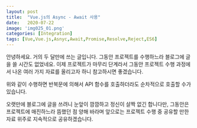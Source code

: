 ```yaml
---
layout: post
title:  "Vue.js의 Async - Await 사용"
date:   2020-07-22
image: 'img025_01.png'
categories: [Integration]
tags: [Vue,Vue.js,Asnyc,Await,Promise,Resolve,Reject,ES6]
---
```


안녕하세요. 거의 두 달만에 쓰는 글입니다.
그동안 프로젝트를 수행하느라 블로그에 글을 쓸 시간도 없었네요.
이제 프로젝트가 마무리 단계라서 그동안 프로젝트 수행 과정에서 나온 여러 가지 자료를 올리고자 하니 참고하시면 좋겠습니다.



위와 같이 수행하면 반복문에 의해서 API 함수를 호출하더라도 순차적으로 호출할 수가 있습니다.

오랫만에 블로그에 글을 쓰려니 눈앞이 깜깜하고 정신이 살짝 없긴 합니다만, 그동안은 프로젝트에 매진하느라 뜸했던 점 양해 바라며 앞으로는 프로젝트 수행 중 공유할 만한 자료 위주로 지속적으로 공유하겠습니다.